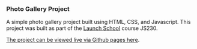 ### Photo Gallery Project

A simple photo gallery project built using HTML, CSS, and Javascript. This project was built as part of the [Launch School](https://launchschool.com) course JS230.

[The project can be viewed live via Github pages here](https://westonludeke.github.io/photo_gallery/).
